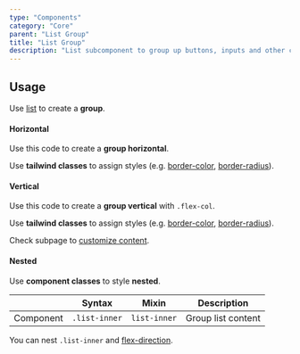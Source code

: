 ```yaml
---
type: "Components"
category: "Core"
parent: "List Group"
title: "List Group"
description: "List subcomponent to group up buttons, inputs and other content."
---
```


## Usage

Use [list](/components/core/list) to create a **group**.

#### Horizontal

Use this code to create a **group horizontal**.

Use **tailwind classes** to assign styles (e.g. [border-color](https://tailwindcss.com/docs/border-color), [border-radius](https://tailwindcss.com/docs/border-radius)).

<demo>
  <demovanilla src="vanilla/components/core/list-group/usage">
  </demovanilla>
</demo>

#### Vertical

Use this code to create a **group vertical** with `.flex-col`.

Use **tailwind classes** to assign styles (e.g. [border-color](https://tailwindcss.com/docs/border-color), [border-radius](https://tailwindcss.com/docs/border-radius)).

<demo>
  <demovanilla src="vanilla/components/core/list-group/usage-vertical">
  </demovanilla>
</demo>

Check subpage to [customize content](/components/core/list-group/content).

#### Nested

Use **component classes** to style **nested**.

<div class="table-scroll">

|                      | Syntax                          | Mixin            | Description                   |
| ----------------------- | ---------------------------- | -----------------| ----------------------------- |
| Component                  | `.list-inner`       | `list-inner`                | Group list content            |

</div>

You can nest `.list-inner` and [flex-direction](https://tailwindcss.com/docs/flex-direction).

<demo>
  <demovanilla src="vanilla/components/core/list-group/usage-nested">
  </demovanilla>
</demo>
